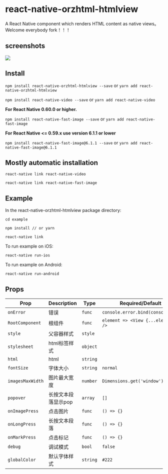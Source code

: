 # react-native-orzhtml-htmlview

A React Native component which renders HTML content as native views。
Welcome everybody fork！！！

## screenshots

![](https://raw.githubusercontent.com/orzhtml/react-native-orzhtml-htmlview/master/screenshots/1.gif)


## Install

`npm install react-native-orzhtml-htmlview --save` or `yarn add react-native-orzhtml-htmlview`

`npm install react-native-video --save` or `yarn add react-native-video`

**For React Native 0.60.0 or higher.**

`npm install react-native-fast-image --save` or `yarn add react-native-fast-image`

**For React Native <= 0.59.x use version 6.1.1 or lower**

`npm install react-native-fast-image@6.1.1 --save` or `yarn add react-native-fast-image@6.1.1`

## Mostly automatic installation

```
react-native link react-native-video

react-native link react-native-fast-image
```

## Example

In the react-native-orzhtml-htmlview package directory:


```
cd example

npm install // or yarn

react-native link
```

To run example on iOS:

`react-native run-ios`

To run example on Android:

`react-native run-android`

## Props

Prop | Description | Type | Required/Default
------ | ------ | ------ | ------
`onError`|错误|`func`|`console.error.bind(console)`
`RootComponent`|根组件|`func`|`element => <View {...element} />`
`style`|父容器样式|`style`
`stylesheet`|html标签样式|`object`
`html`|html|`string`
`fontSize`|字体大小|`string`|`normal`
`imagesMaxWidth`|图片最大宽度|`number`|`Dimensions.get('window').width`
`popover`|长按文本段落显示pop|`array`|`[]`
`onImagePress`|点击图片|`func`|`() => {}`
`onLongPress`|长按文本段落|`func`|`() => {}`
`onMarkPress`|点击标记|`func`|`() => {}`
`debug`|调试模式|`bool`|`false`
`globalColor`|默认字体样式|`string`|`#222`
